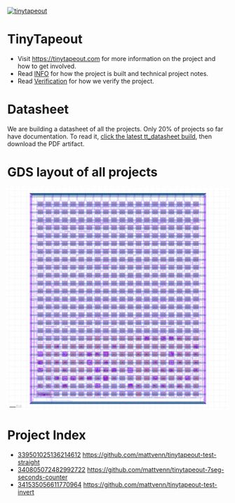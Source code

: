 [![tinytapeout](https://github.com/mattvenn/tinytapeout-mpw7/actions/workflows/tinytapeout.yaml/badge.svg)](https://github.com/mattvenn/tinytapeout-mpw7/actions/workflows/tinytapeout.yaml)

# TinyTapeout

* Visit https://tinytapeout.com for more information on the project and how to get involved.
* Read [INFO](INFO.md) for how the project is built and technical project notes.
* Read [Verification](verification.md) for how we verify the project.

# Datasheet

We are building a datasheet of all the projects. Only 20% of projects so far have documentation.
To read it, [click the latest tt_datasheet build](https://github.com/TinyTapeout/tt_docs/actions), then download the PDF artifact.

# GDS layout of all projects

![tiny tapeout](tinytapeout.png)

# Project Index

* [339501025136214612](https://wokwi.com/projects/339501025136214612) https://github.com/mattvenn/tinytapeout-test-straight
* [340805072482992722](https://wokwi.com/projects/340805072482992722) https://github.com/mattvenn/tinytapeout-7seg-seconds-counter
* [341535056611770964](https://wokwi.com/projects/341535056611770964) https://github.com/mattvenn/tinytapeout-test-invert
